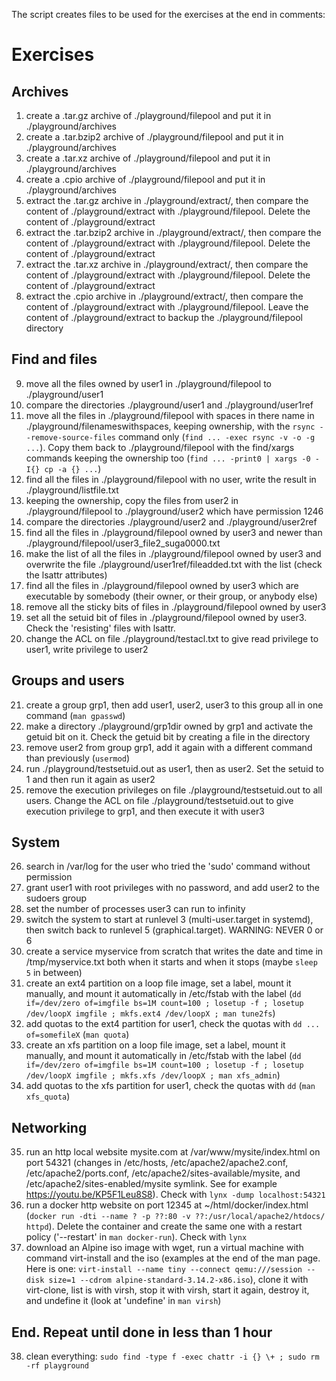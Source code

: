 The script creates files to be used for the exercises at the end in comments:

# Exercises

## Archives
1. create a .tar.gz archive of ./playground/filepool and put it in ./playground/archives
2. create a .tar.bzip2 archive of ./playground/filepool and put it in ./playground/archives
3. create a .tar.xz archive of ./playground/filepool and put it in ./playground/archives
4. create a .cpio archive of ./playground/filepool and put it in ./playground/archives
5. extract the .tar.gz archive in ./playground/extract/, then compare the content of ./playground/extract with ./playground/filepool. Delete the content of ./playground/extract
6. extract the .tar.bzip2 archive in ./playground/extract/, then compare the content of ./playground/extract with ./playground/filepool. Delete the content of ./playground/extract
7. extract the .tar.xz archive in ./playground/extract/, then compare the content of ./playground/extract with ./playground/filepool. Delete the content of ./playground/extract
8. extract the .cpio archive in ./playground/extract/, then compare the content of ./playground/extract with ./playground/filepool. Leave the content of ./playground/extract to backup the ./playground/filepool directory

## Find and files
9. move all the files owned by user1 in ./playground/filepool to ./playground/user1
10. compare the directories ./playground/user1 and ./playground/user1ref
11. move all the files in ./playground/filepool with spaces in there name in ./playground/filenameswithspaces, keeping ownership, with the `rsync --remove-source-files` command only (`find ... -exec rsync -v -o -g ...`). Copy them back to ./playground/filepool with the find/xargs commands keeping the ownership too (`find ... -print0 | xargs -0 -I{} cp -a {} ...`)
12. find all the files in ./playground/filepool with no user, write the result in ./playground/listfile.txt
13. keeping the ownership, copy the files from user2 in ./playground/filepool to ./playground/user2 which have permission 1246
14. compare the directories ./playground/user2 and ./playground/user2ref
15. find all the files in ./playground/filepool owned by user3 and newer than ./playground/filepool/user3_file2_suga0000.txt
16. make the list of all the files in ./playground/filepool owned by user3 and overwrite the file ./playground/user1ref/fileadded.txt with the list (check the lsattr attributes)
17. find all the files in ./playground/filepool owned by user3 which are executable by somebody (their owner, or their group, or anybody else)
18. remove all the sticky bits of files in ./playground/filepool owned by user3
19. set all the setuid bit of files in ./playground/filepool owned by user3. Check the 'resisting' files with lsattr.
20. change the ACL on file ./playground/testacl.txt to give read privilege to user1, write privilege to user2

## Groups and users
21. create a group grp1, then add user1, user2, user3 to this group all in one command (`man gpasswd`)
23. make a directory ./playground/grp1dir owned by grp1 and activate the getuid bit on it. Check the getuid bit by creating a file in the directory
24. remove user2 from group grp1, add it again with a different command than previously (`usermod`)
25. run ./playground/testsetuid.out as user1, then as user2. Set the setuid to 1 and then run it again as user2
26. remove the execution privileges on file ./playground/testsetuid.out to all users. Change the ACL on file ./playground/testsetuid.out to give execution privilege to grp1, and then execute it with user3

## System
26. search in /var/log for the user who tried the 'sudo' command without permission
30. grant user1 with root privileges with no password, and add user2 to the sudoers group
31. set the number of processes user3 can run to infinity
32. switch the system to start at runlevel 3 (multi-user.target in systemd), then switch back to runlevel 5 (graphical.target). WARNING: NEVER 0 or 6
33. create a service myservice from scratch that writes the date and time in /tmp/myservice.txt both when it starts and when it stops (maybe `sleep 5` in between)
34. create an ext4 partition on a loop file image, set a label, mount it manually, and mount it automatically in /etc/fstab with the label (`dd if=/dev/zero of=imgfile bs=1M count=100 ; losetup -f ; losetup /dev/loopX imgfile ; mkfs.ext4 /dev/loopX ; man tune2fs`)
35. add quotas to the ext4 partition for user1, check the quotas with `dd ... of=somefileX` (`man quota`)
36. create an xfs partition on a loop file image, set a label, mount it manually, and mount it automatically in /etc/fstab with the label (`dd if=/dev/zero of=imgfile bs=1M count=100 ; losetup -f ; losetup /dev/loopX imgfile ; mkfs.xfs /dev/loopX ; man xfs_admin`)
37. add quotas to the xfs partition for user1, check the quotas with `dd` (`man xfs_quota`)

## Networking
35. run an http local website mysite.com at /var/www/mysite/index.html on port 54321 (changes in /etc/hosts, /etc/apache2/apache2.conf, /etc/apache2/ports.conf, /etc/apache2/sites-available/mysite, and /etc/apache2/sites-enabled/mysite symlink. See for example https://youtu.be/KP5F1Leu8S8). Check with `lynx -dump localhost:54321`
40. run a docker http website on port 12345 at ~/html/docker/index.html (`docker run -dti --name ? -p ??:80 -v ??:/usr/local/apache2/htdocs/ httpd`). Delete the container and create the same one with a restart policy ('--restart' in `man docker-run`). Check with `lynx`
41. download an Alpine iso image with wget, run a virtual machine with command virt-install and the iso (examples at the end of the man page. Here is one: `virt-install --name tiny --connect qemu:///session --disk size=1 --cdrom alpine-standard-3.14.2-x86.iso`), clone it with virt-clone, list is with virsh, stop it with virsh, start it again, destroy it, and undefine it (look at 'undefine' in `man virsh`)

## End. Repeat until done in less than 1 hour
38. clean everything: `sudo find -type f -exec chattr -i {} \+ ; sudo rm -rf playground`
